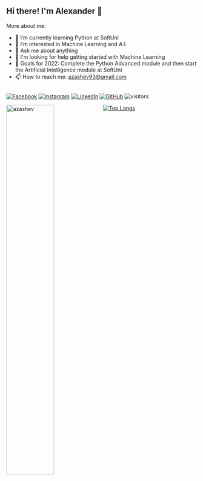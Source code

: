 ## Hi there! I'm Alexander 👋

More about me:
- 🌱 I’m currently learning Python at SoftUni
- 🤖 I’m interested in Machine Learning and A.I
- 💬 Ask me about anything
- 🤔 I'm looking for help getting started with Machine Learning
- 🚀 Goals for 2022: Complete the Python Advanced module and then start the Artificial Intelligence module at SoftUni
- 📫 How to reach me: azashev93@gmail.com
##
[![Facebook](https://img.shields.io/badge/-Facebook-00B2FF?style=flat-square&logo=Facebook&logoColor=white)](https://www.facebook.com/azashev/)
[![Instagram](https://img.shields.io/badge/-Instagram-e4405f?style=flat-square&logo=Instagram&logoColor=white)](https://www.instagram.com/aleksander.zashev/) 
[![LinkedIn](https://img.shields.io/badge/-LinkedIn-0e76a8?style=flat-square&logo=Linkedin&logoColor=white)](https://www.linkedin.com/in/alexander-zashev-a52968235/) 
[![GitHub](https://img.shields.io/badge/-Github-000000?style=flat-square&logo=Github&logoColor=white)](https://github.com/azashev)
![visitors](https://visitor-badge.glitch.me/badge?page_id=azashev)
<p>
  <!-- <summary>:zap: GitHub Stats</summary> -->
  <img align="left" width="50%" src="https://github-readme-stats.vercel.app/api?username=azashev&show_icons=true&title_color=0969da&text_color=0969da&bg_color=ffffff&locale=en" alt="azashev" />
  
[![Top Langs](https://github-readme-stats.vercel.app/api/top-langs/?username=azashev&layout=compact)](https://github.com/azashev/github-readme-stats)
</p>

  
